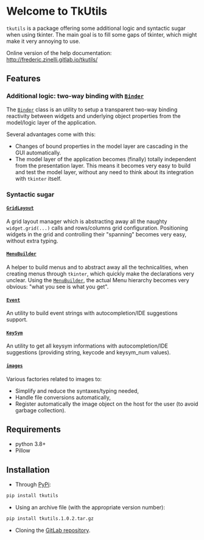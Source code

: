 # Welcome to TkUtils

`tkutils` is a package offering some additional logic and syntactic sugar when using tkinter.
The main goal is to fill some gaps of tkinter, which might make it very annoying to use.

Online version of the help documentation: http://frederic.zinelli.gitlab.io/tkutils/



## Features


### Additional logic: two-way binding with [`Binder`](http://frederic.zinelli.gitlab.io/tkutils/binder/binder_overview/)

The [`Binder`](http://frederic.zinelli.gitlab.io/tkutils/binder/binder_overview/) class is an utility to setup a transparent two-way
binding reactivity between widgets and underlying object properties from the model/logic layer
of the application.

Several advantages come with this:

* Changes of bound properties in the model layer are cascading in the GUI automatically.
* The model layer of the application becomes (finally) totally independent from the presentation
  layer. This means it becomes very easy to build and test the model layer, without any need to
  think about its integration with `tkinter` itself.



### Syntactic sugar


#### [`GridLayout`](http://frederic.zinelli.gitlab.io/tkutils/grid_layout/grid_layout/)

A grid layout manager which is abstracting away all the naughty `widget.grid(...)` calls and
rows/columns grid configuration. Positioning widgets in the grid and controlling their "spanning"
becomes very easy, without extra typing.


#### [`MenuBuilder`](http://frederic.zinelli.gitlab.io/tkutils/menu_builder/menu_builder/)

A helper to build menus and to abstract away all the technicalities, when creating menus through
`tkinter`, which quickly make the declarations very unclear. Using the [`MenuBuilder`](http://frederic.zinelli.gitlab.io/tkutils/menu_builder/menu_builder/),
the actual Menu hierarchy becomes very obvious: "what you see is what you get".


#### [`Event`](http://frederic.zinelli.gitlab.io/tkutils/event/)

An utility to build event strings with autocompletion/IDE suggestions support.


#### [`KeySym`](http://frederic.zinelli.gitlab.io/tkutils/key_sym/)

An utility to get all keysym informations with autocompletion/IDE suggestions (providing string,
keycode and keysym_num values).


#### [`images`](http://frederic.zinelli.gitlab.io/tkutils/images/images/)

Various factories related to images to:

* Simplify and reduce the syntaxes/typing needed,
* Handle file conversions automatically,
* Register automatically the image object on the host for the user (to avoid garbage collection).




## Requirements

- python 3.8+
- Pillow



## Installation

* Through [PyPi](https://pypi.org/project/tkutils/):

```bash
pip install tkutils
```

* Using an archive file (with the appropriate version number):

```bash
pip install tkutils.1.0.2.tar.gz
```

* Cloning the [GitLab repository](https://gitlab.com/frederic.zinelli/tkutils).

